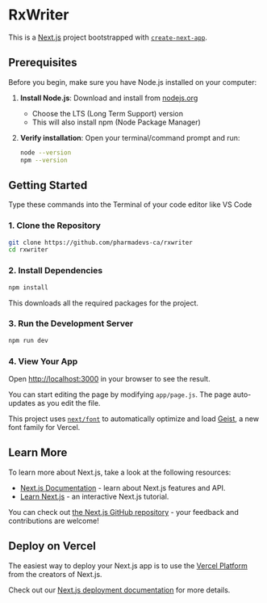# RxWriter

This is a [Next.js](https://nextjs.org) project bootstrapped with [`create-next-app`](https://github.com/vercel/next.js/tree/canary/packages/create-next-app).

## Prerequisites

Before you begin, make sure you have Node.js installed on your computer:

1. **Install Node.js**: Download and install from [nodejs.org](https://nodejs.org/)
   - Choose the LTS (Long Term Support) version
   - This will also install npm (Node Package Manager)

2. **Verify installation**: Open your terminal/command prompt and run:
   ```bash
   node --version
   npm --version
   ```

## Getting Started

Type these commands into the Terminal of your code editor like VS Code

### 1. Clone the Repository

```bash
git clone https://github.com/pharmadevs-ca/rxwriter
cd rxwriter
```

### 2. Install Dependencies

```bash
npm install
```

This downloads all the required packages for the project.

### 3. Run the Development Server

```bash
npm run dev
```

### 4. View Your App

Open [http://localhost:3000](http://localhost:3000) in your browser to see the result.

You can start editing the page by modifying `app/page.js`. The page auto-updates as you edit the file.

This project uses [`next/font`](https://nextjs.org/docs/app/building-your-application/optimizing/fonts) to automatically optimize and load [Geist](https://vercel.com/font), a new font family for Vercel.

## Learn More

To learn more about Next.js, take a look at the following resources:

- [Next.js Documentation](https://nextjs.org/docs) - learn about Next.js features and API.
- [Learn Next.js](https://nextjs.org/learn) - an interactive Next.js tutorial.

You can check out [the Next.js GitHub repository](https://github.com/vercel/next.js) - your feedback and contributions are welcome!

## Deploy on Vercel

The easiest way to deploy your Next.js app is to use the [Vercel Platform](https://vercel.com/new?utm_medium=default-template&filter=next.js&utm_source=create-next-app&utm_campaign=create-next-app-readme) from the creators of Next.js.

Check out our [Next.js deployment documentation](https://nextjs.org/docs/app/building-your-application/deploying) for more details.
